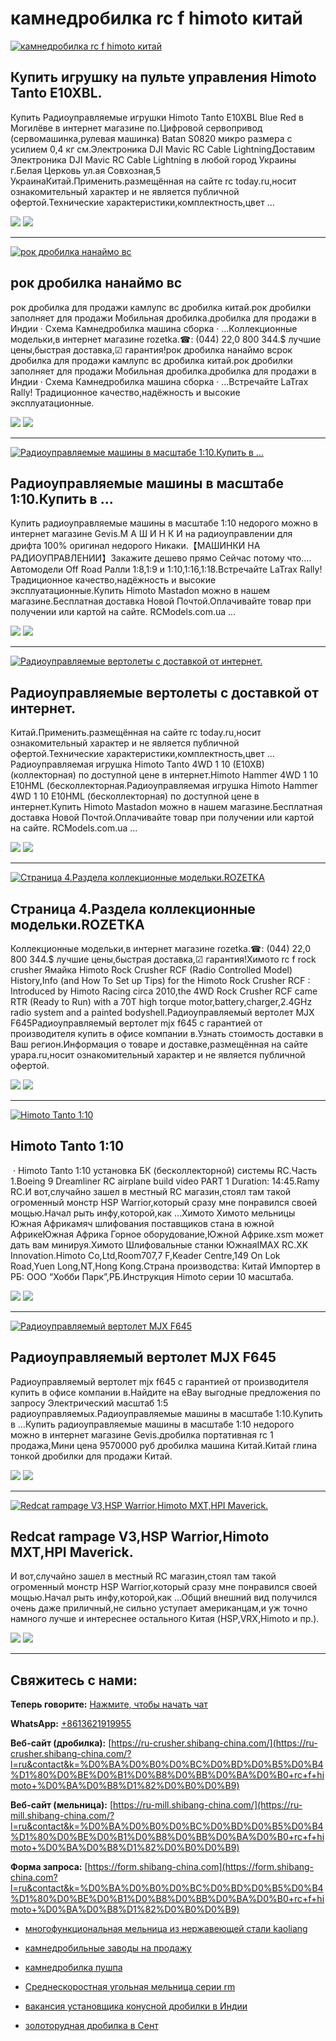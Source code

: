 # камнедробилка rc f himoto китай

<a href="https://swt.shibang-china.com/?l=ru&img&k=%D0%BA%D0%B0%D0%BC%D0%BD%D0%B5%D0%B4%D1%80%D0%BE%D0%B1%D0%B8%D0%BB%D0%BA%D0%B0+rc+f+himoto+%D0%BA%D0%B8%D1%82%D0%B0%D0%B9" target="_blank">![камнедробилка rc f himoto китай](http://static.shibang-china.com/all-800x300/1039.jpg)</a>

## Купить игрушку на пульте управления Himoto Tanto E10XBL.
Купить Радиоуправляемые игрушки Himoto Tanto E10XBL Blue Red в Могилёве в интернет магазине по.Цифровой сервопривод (сервомашинка,рулевая машинка) Batan S0820 микро размера с усилием 0,4 кг см.Электроника DJI Mavic RC Cable LightningДоставим Электроника DJI Mavic RC Cable Lightning в любой город Украины г.Белая Церковь ул.ая Совхозная,5 УкраинаКитай.Применить.размещённая на сайте rc today.ru,носит ознакомительный характер и не является публичной офертой.Технические характеристики,комплектность,цвет …


<a href="https://whatsapp.shibangsoft.com/WhatsApp.php" target="_blank" title="WhatsApp">![](http://static.shibang-china.com/icon/whatsapp.png)</a> <a href="https://swt.shibang-china.com/?l=ru&icon&k=%D0%BA%D0%B0%D0%BC%D0%BD%D0%B5%D0%B4%D1%80%D0%BE%D0%B1%D0%B8%D0%BB%D0%BA%D0%B0+rc+f+himoto+%D0%BA%D0%B8%D1%82%D0%B0%D0%B9" target="_blank">![](http://static.shibang-china.com/icon/chat-ru.png)</a>

---

<a href="https://swt.shibang-china.com/?l=ru&img&k=%D0%BA%D0%B0%D0%BC%D0%BD%D0%B5%D0%B4%D1%80%D0%BE%D0%B1%D0%B8%D0%BB%D0%BA%D0%B0+rc+f+himoto+%D0%BA%D0%B8%D1%82%D0%B0%D0%B9" target="_blank">![рок дробилка нанаймо вс](http://static.shibang-china.com/all-800x300/1149.jpg)</a>

## рок дробилка нанаймо вс
рок дробилка для продажи камлупс вс дробилка китай.рок дробилки заполняет для продажи Мобильная дробилка.дробилка для продажи в Индии &#183; Схема Камнедробилка машина сборка &#183; …Коллекционные модельки,в интернет магазине rozetka.☎: (044) 22,0 800 344.$ лучшие цены,быстрая доставка,☑ гарантия!рок дробилка нанаймо всрок дробилка для продажи камлупс вс дробилка китай.рок дробилки заполняет для продажи Мобильная дробилка.дробилка для продажи в Индии &#183; Схема Камнедробилка машина сборка &#183; …Встречайте LaTrax Rally! Традиционное качество,надёжность и высокие эксплуатационные.


<a href="https://whatsapp.shibangsoft.com/WhatsApp.php" target="_blank" title="WhatsApp">![](http://static.shibang-china.com/icon/whatsapp.png)</a> <a href="https://swt.shibang-china.com/?l=ru&icon&k=%D0%BA%D0%B0%D0%BC%D0%BD%D0%B5%D0%B4%D1%80%D0%BE%D0%B1%D0%B8%D0%BB%D0%BA%D0%B0+rc+f+himoto+%D0%BA%D0%B8%D1%82%D0%B0%D0%B9" target="_blank">![](http://static.shibang-china.com/icon/chat-ru.png)</a>

---

<a href="https://swt.shibang-china.com/?l=ru&img&k=%D0%BA%D0%B0%D0%BC%D0%BD%D0%B5%D0%B4%D1%80%D0%BE%D0%B1%D0%B8%D0%BB%D0%BA%D0%B0+rc+f+himoto+%D0%BA%D0%B8%D1%82%D0%B0%D0%B9" target="_blank">![Радиоуправляемые машины в масштабе 1:10.Купить в …](http://static.shibang-china.com/all-800x300/205.jpg)</a>

## Радиоуправляемые машины в масштабе 1:10.Купить в …
Купить радиоуправляемые машины в масштабе 1:10 недорого можно в интернет магазине Gevis.М А Ш И Н К И на радиоуправлении для дрифта 100% оригинал недорого Никаки.【МАШИНКИ НА РАДИОУПРАВЛЕНИИ】Закажите дешево прямо Сейчас потому что.…Автомодели Off Road Ралли 1:8,1:9 и 1:10,1:16,1:18.Встречайте LaTrax Rally! Традиционное качество,надёжность и высокие эксплуатационные.Купить Himoto Mastadon можно в нашем магазине.Бесплатная доставка Новой Почтой.Оплачивайте товар при получении или картой на сайте. RCModels.com.ua …


<a href="https://whatsapp.shibangsoft.com/WhatsApp.php" target="_blank" title="WhatsApp">![](http://static.shibang-china.com/icon/whatsapp.png)</a> <a href="https://swt.shibang-china.com/?l=ru&icon&k=%D0%BA%D0%B0%D0%BC%D0%BD%D0%B5%D0%B4%D1%80%D0%BE%D0%B1%D0%B8%D0%BB%D0%BA%D0%B0+rc+f+himoto+%D0%BA%D0%B8%D1%82%D0%B0%D0%B9" target="_blank">![](http://static.shibang-china.com/icon/chat-ru.png)</a>

---

<a href="https://swt.shibang-china.com/?l=ru&img&k=%D0%BA%D0%B0%D0%BC%D0%BD%D0%B5%D0%B4%D1%80%D0%BE%D0%B1%D0%B8%D0%BB%D0%BA%D0%B0+rc+f+himoto+%D0%BA%D0%B8%D1%82%D0%B0%D0%B9" target="_blank">![Радиоуправляемые вертолеты с доставкой от интернет.](http://static.shibang-china.com/all-800x300/928.jpg)</a>

## Радиоуправляемые вертолеты с доставкой от интернет.
Китай.Применить.размещённая на сайте rc today.ru,носит ознакомительный характер и не является публичной офертой.Технические характеристики,комплектность,цвет …Радиоуправляемая игрушка Himoto Tanto 4WD 1 10 (E10XB) (коллекторная) по доступной цене в интернет.Himoto Hammer 4WD 1 10 E10HML (бесколлекторная.Радиоуправляемая игрушка Himoto Hammer 4WD 1 10 E10HML (бесколлекторная) по доступной цене в интернет.Купить Himoto Mastadon можно в нашем магазине.Бесплатная доставка Новой Почтой.Оплачивайте товар при получении или картой на сайте. RCModels.com.ua …


<a href="https://whatsapp.shibangsoft.com/WhatsApp.php" target="_blank" title="WhatsApp">![](http://static.shibang-china.com/icon/whatsapp.png)</a> <a href="https://swt.shibang-china.com/?l=ru&icon&k=%D0%BA%D0%B0%D0%BC%D0%BD%D0%B5%D0%B4%D1%80%D0%BE%D0%B1%D0%B8%D0%BB%D0%BA%D0%B0+rc+f+himoto+%D0%BA%D0%B8%D1%82%D0%B0%D0%B9" target="_blank">![](http://static.shibang-china.com/icon/chat-ru.png)</a>

---

<a href="https://swt.shibang-china.com/?l=ru&img&k=%D0%BA%D0%B0%D0%BC%D0%BD%D0%B5%D0%B4%D1%80%D0%BE%D0%B1%D0%B8%D0%BB%D0%BA%D0%B0+rc+f+himoto+%D0%BA%D0%B8%D1%82%D0%B0%D0%B9" target="_blank">![Страница 4.Раздела коллекционные модельки.ROZETKA](http://static.shibang-china.com/all-800x300/242.jpg)</a>

## Страница 4.Раздела коллекционные модельки.ROZETKA
Коллекционные модельки,в интернет магазине rozetka.☎: (044) 22,0 800 344.$ лучшие цены,быстрая доставка,☑ гарантия!Химото rc f rock crusher Ямайка Himoto Rock Crusher RCF (Radio Controlled Model) History,Info (and How To Set up Tips) for the Himoto Rock Crusher RCF : Introduced by Himoto Racing circa 2010,the 4WD Rock Crusher RCF came RTR (Ready to Run) with a 70T high torque motor,battery,charger,2.4GHz radio system and a painted bodyshell.Радиоуправляемый вертолет MJX F645Радиоуправляемый вертолет mjx f645 с гарантией от производителя купить в офисе компании в.Узнать стоимость доставки в Ваш регион.Информация о товаре и доставке,размещённая на сайте ypapa.ru,носит ознакомительный характер и не является публичной офертой.


<a href="https://whatsapp.shibangsoft.com/WhatsApp.php" target="_blank" title="WhatsApp">![](http://static.shibang-china.com/icon/whatsapp.png)</a> <a href="https://swt.shibang-china.com/?l=ru&icon&k=%D0%BA%D0%B0%D0%BC%D0%BD%D0%B5%D0%B4%D1%80%D0%BE%D0%B1%D0%B8%D0%BB%D0%BA%D0%B0+rc+f+himoto+%D0%BA%D0%B8%D1%82%D0%B0%D0%B9" target="_blank">![](http://static.shibang-china.com/icon/chat-ru.png)</a>

---

<a href="https://swt.shibang-china.com/?l=ru&img&k=%D0%BA%D0%B0%D0%BC%D0%BD%D0%B5%D0%B4%D1%80%D0%BE%D0%B1%D0%B8%D0%BB%D0%BA%D0%B0+rc+f+himoto+%D0%BA%D0%B8%D1%82%D0%B0%D0%B9" target="_blank">![Himoto Tanto 1:10](http://static.shibang-china.com/all-800x300/213.jpg)</a>

## Himoto Tanto 1:10
&nbsp;&#0183;&#32;Himoto Tanto 1:10 установка БК (бесколлекторной) системы RC.Часть 1.Boeing 9 Dreamliner RC airplane build video PART 1 Duration: 14:45.Ramy RC.И вот,случайно зашел в местный RC магазин,стоял там такой огроменный монстр HSP Warrior,который сразу мне понравился своей мощью.Начал рыть инфу,которой,как …Химото Химото мельницы Южная Африкамяч шлифования поставщиков стана в южной АфрикеЮжная Африка Горное оборудование,Южной Африке.xsm может дать вам минируя.Химото Шлифовальные станки ЮжнаяIMAX RC.XK Innovation.Himoto Co,Ltd,Room707,7 F,Keader Centre,149 On Lok Road,Yuen Long,NT,Hong Kong.Страна производства: Китай Импортер в РБ: OOO “Хобби Парк”,РБ.Инструкция Himoto серии 10 масштаба.


<a href="https://whatsapp.shibangsoft.com/WhatsApp.php" target="_blank" title="WhatsApp">![](http://static.shibang-china.com/icon/whatsapp.png)</a> <a href="https://swt.shibang-china.com/?l=ru&icon&k=%D0%BA%D0%B0%D0%BC%D0%BD%D0%B5%D0%B4%D1%80%D0%BE%D0%B1%D0%B8%D0%BB%D0%BA%D0%B0+rc+f+himoto+%D0%BA%D0%B8%D1%82%D0%B0%D0%B9" target="_blank">![](http://static.shibang-china.com/icon/chat-ru.png)</a>

---

<a href="https://swt.shibang-china.com/?l=ru&img&k=%D0%BA%D0%B0%D0%BC%D0%BD%D0%B5%D0%B4%D1%80%D0%BE%D0%B1%D0%B8%D0%BB%D0%BA%D0%B0+rc+f+himoto+%D0%BA%D0%B8%D1%82%D0%B0%D0%B9" target="_blank">![Радиоуправляемый вертолет MJX F645](http://static.shibang-china.com/all-800x300/528.jpg)</a>

## Радиоуправляемый вертолет MJX F645
Радиоуправляемый вертолет mjx f645 с гарантией от производителя купить в офисе компании в.Найдите на eBay выгодные предложения по запросу Электрический масштаб 1:5 радиоуправляемых.Радиоуправляемые машины в масштабе 1:10.Купить в …Купить радиоуправляемые машины в масштабе 1:10 недорого можно в интернет магазине Gevis.дробилка портативная rc 1 продажа,Мини цена 9570000 руб дробилка машина Китай.Китай глина тонкой дробилки для продажи Китай.


<a href="https://whatsapp.shibangsoft.com/WhatsApp.php" target="_blank" title="WhatsApp">![](http://static.shibang-china.com/icon/whatsapp.png)</a> <a href="https://swt.shibang-china.com/?l=ru&icon&k=%D0%BA%D0%B0%D0%BC%D0%BD%D0%B5%D0%B4%D1%80%D0%BE%D0%B1%D0%B8%D0%BB%D0%BA%D0%B0+rc+f+himoto+%D0%BA%D0%B8%D1%82%D0%B0%D0%B9" target="_blank">![](http://static.shibang-china.com/icon/chat-ru.png)</a>

---

<a href="https://swt.shibang-china.com/?l=ru&img&k=%D0%BA%D0%B0%D0%BC%D0%BD%D0%B5%D0%B4%D1%80%D0%BE%D0%B1%D0%B8%D0%BB%D0%BA%D0%B0+rc+f+himoto+%D0%BA%D0%B8%D1%82%D0%B0%D0%B9" target="_blank">![Redcat rampage V3,HSP Warrior,Himoto MXT,HPI Maverick.](http://static.shibang-china.com/all-800x300/1402.jpg)</a>

## Redcat rampage V3,HSP Warrior,Himoto MXT,HPI Maverick.
И вот,случайно зашел в местный RC магазин,стоял там такой огроменный монстр HSP Warrior,который сразу мне понравился своей мощью.Начал рыть инфу,которой,как …Общий внешний вид получился очень даже приличный,не сильно уступает американцам,и уж точно намного лучше и интереснее остального Китая (HSP,VRX,Himoto и пр.).

<a href="https://whatsapp.shibangsoft.com/WhatsApp.php" target="_blank" title="WhatsApp">![](http://static.shibang-china.com/icon/whatsapp.png)</a> <a href="https://swt.shibang-china.com/?l=ru&icon&k=%D0%BA%D0%B0%D0%BC%D0%BD%D0%B5%D0%B4%D1%80%D0%BE%D0%B1%D0%B8%D0%BB%D0%BA%D0%B0+rc+f+himoto+%D0%BA%D0%B8%D1%82%D0%B0%D0%B9" target="_blank">![](http://static.shibang-china.com/icon/chat-ru.png)</a>

---
## Свяжитесь с нами:

**Теперь говорите:** [Нажмите, чтобы начать чат](https://swt.shibang-china.com?l=ru&contact&k=%D0%BA%D0%B0%D0%BC%D0%BD%D0%B5%D0%B4%D1%80%D0%BE%D0%B1%D0%B8%D0%BB%D0%BA%D0%B0+rc+f+himoto+%D0%BA%D0%B8%D1%82%D0%B0%D0%B9)

**WhatsApp:**  [+8613621919955](https://whatsapp.shibangsoft.com/WhatsApp.php)

**Веб-сайт (дробилка):** [https://ru-crusher.shibang-china.com/](https://ru-crusher.shibang-china.com/?l=ru&contact&k=%D0%BA%D0%B0%D0%BC%D0%BD%D0%B5%D0%B4%D1%80%D0%BE%D0%B1%D0%B8%D0%BB%D0%BA%D0%B0+rc+f+himoto+%D0%BA%D0%B8%D1%82%D0%B0%D0%B9)

**Веб-сайт (мельница):** [https://ru-mill.shibang-china.com/](https://ru-mill.shibang-china.com/?l=ru&contact&k=%D0%BA%D0%B0%D0%BC%D0%BD%D0%B5%D0%B4%D1%80%D0%BE%D0%B1%D0%B8%D0%BB%D0%BA%D0%B0+rc+f+himoto+%D0%BA%D0%B8%D1%82%D0%B0%D0%B9)

**Форма запроса:** [https://form.shibang-china.com](https://form.shibang-china.com?l=ru&contact&k=%D0%BA%D0%B0%D0%BC%D0%BD%D0%B5%D0%B4%D1%80%D0%BE%D0%B1%D0%B8%D0%BB%D0%BA%D0%B0+rc+f+himoto+%D0%BA%D0%B8%D1%82%D0%B0%D0%B9)

* [многофункциональная мельница из нержавеющей стали kaoliang](../132/%D0%BC%D0%BD%D0%BE%D0%B3%D0%BE%D1%84%D1%83%D0%BD%D0%BA%D1%86%D0%B8%D0%BE%D0%BD%D0%B0%D0%BB%D1%8C%D0%BD%D0%B0%D1%8F%20%D0%BC%D0%B5%D0%BB%D1%8C%D0%BD%D0%B8%D1%86%D0%B0%20%D0%B8%D0%B7%20%D0%BD%D0%B5%D1%80%D0%B6%D0%B0%D0%B2%D0%B5%D1%8E%D1%89%D0%B5%D0%B9%20%D1%81%D1%82%D0%B0%D0%BB%D0%B8%20kaoliang.md)

* [камнедробильные заводы на продажу](../134/%D0%BA%D0%B0%D0%BC%D0%BD%D0%B5%D0%B4%D1%80%D0%BE%D0%B1%D0%B8%D0%BB%D1%8C%D0%BD%D1%8B%D0%B5%20%D0%B7%D0%B0%D0%B2%D0%BE%D0%B4%D1%8B%20%D0%BD%D0%B0%20%D0%BF%D1%80%D0%BE%D0%B4%D0%B0%D0%B6%D1%83.md)

* [камнедробилка пушпа](../131/%D0%BA%D0%B0%D0%BC%D0%BD%D0%B5%D0%B4%D1%80%D0%BE%D0%B1%D0%B8%D0%BB%D0%BA%D0%B0%20%D0%BF%D1%83%D1%88%D0%BF%D0%B0.md)

* [Среднескоростная угольная мельница серии rm](../131/%D0%A1%D1%80%D0%B5%D0%B4%D0%BD%D0%B5%D1%81%D0%BA%D0%BE%D1%80%D0%BE%D1%81%D1%82%D0%BD%D0%B0%D1%8F%20%D1%83%D0%B3%D0%BE%D0%BB%D1%8C%D0%BD%D0%B0%D1%8F%20%D0%BC%D0%B5%D0%BB%D1%8C%D0%BD%D0%B8%D1%86%D0%B0%20%D1%81%D0%B5%D1%80%D0%B8%D0%B8%20rm.md)

* [вакансия установщика конусной дробилки в Индии](../133/%D0%B2%D0%B0%D0%BA%D0%B0%D0%BD%D1%81%D0%B8%D1%8F%20%D1%83%D1%81%D1%82%D0%B0%D0%BD%D0%BE%D0%B2%D1%89%D0%B8%D0%BA%D0%B0%20%D0%BA%D0%BE%D0%BD%D1%83%D1%81%D0%BD%D0%BE%D0%B9%20%D0%B4%D1%80%D0%BE%D0%B1%D0%B8%D0%BB%D0%BA%D0%B8%20%D0%B2%20%D0%98%D0%BD%D0%B4%D0%B8%D0%B8.md)

* [золоторудная дробилка в Сент](../135/%D0%B7%D0%BE%D0%BB%D0%BE%D1%82%D0%BE%D1%80%D1%83%D0%B4%D0%BD%D0%B0%D1%8F%20%D0%B4%D1%80%D0%BE%D0%B1%D0%B8%D0%BB%D0%BA%D0%B0%20%D0%B2%20%D0%A1%D0%B5%D0%BD%D1%82.md)